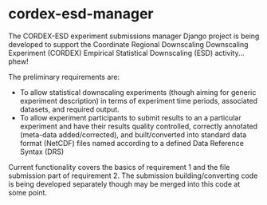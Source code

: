 # cordex-esd-manager
The CORDEX-ESD experiment submissions manager Django project is being developed to support the Coordinate Regional Downscaling Downscaling Experiment (CORDEX) Empirical Statistical Downscaling (ESD) activity... phew!

The preliminary requirements are:
* To allow statistical downscaling experiments (though aiming for generic experiment description) in terms of experiment time periods, associated datasets, and required output.
* To allow experiment participants to submit results to an a particular experiment and have their results quality controlled, correctly annotated (meta-data added/corrected), and built/converted into standard data format (NetCDF) files named according to a defined Data Reference Syntax (DRS)

Current functionality covers the basics of requirement 1 and the file submission part of requirement 2.  The submission building/converting code is being developed separately though may be merged into this code at some point.

